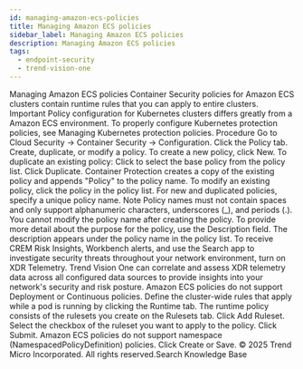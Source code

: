 ```yaml
---
id: managing-amazon-ecs-policies
title: Managing Amazon ECS policies
sidebar_label: Managing Amazon ECS policies
description: Managing Amazon ECS policies
tags:
  - endpoint-security
  - trend-vision-one
---
```


 Managing Amazon ECS policies Container Security policies for Amazon ECS clusters contain runtime rules that you can apply to entire clusters. Important Policy configuration for Kubernetes clusters differs greatly from a Amazon ECS environment. To properly configure Kubernetes protection policies, see Managing Kubernetes protection policies. Procedure Go to Cloud Security → Container Security → Configuration. Click the Policy tab. Create, duplicate, or modify a policy. To create a new policy, click New. To duplicate an existing policy: Click to select the base policy from the policy list. Click Duplicate. Container Protection creates a copy of the existing policy and appends "Policy" to the policy name. To modify an existing policy, click the policy in the policy list. For new and duplicated policies, specify a unique policy name. Note Policy names must not contain spaces and only support alphanumeric characters, underscores (_), and periods (.). You cannot modify the policy name after creating the policy. To provide more detail about the purpose for the policy, use the Description field. The description appears under the policy name in the policy list. To receive CREM Risk Insights, Workbench alerts, and use the Search app to investigate security threats throughout your network environment, turn on XDR Telemetry. Trend Vision One can correlate and assess XDR telemetry data across all configured data sources to provide insights into your network's security and risk posture. Amazon ECS policies do not support Deployment or Continuous policies. Define the cluster-wide rules that apply while a pod is running by clicking the Runtime tab. The runtime policy consists of the rulesets you create on the Rulesets tab. Click Add Ruleset. Select the checkbox of the ruleset you want to apply to the policy. Click Submit. Amazon ECS policies do not support namespace (NamespacedPolicyDefinition) policies. Click Create or Save. © 2025 Trend Micro Incorporated. All rights reserved.Search Knowledge Base